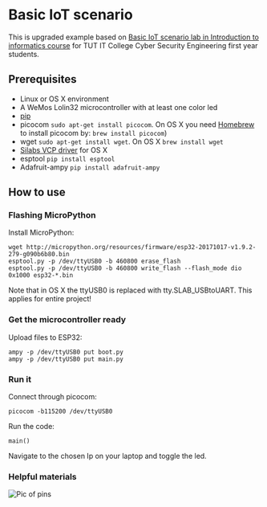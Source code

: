 # Basic IoT scenario
This is upgraded example based on [Basic IoT scenario lab in Introduction to informatics course](https://wiki.itcollege.ee/index.php/Category:I600_Introduction_to_Computers_and_Informatics#Assignment:_Set_up_basic_IoT_scenario) for TUT IT College Cyber Security Engineering first year students.


## Prerequisites
* Linux or OS X environment
* A WeMos Lolin32 microcontroller with at least one color led
* [pip](https://pip.pypa.io/en/stable/)
* picocom ``sudo apt-get install picocom``. On OS X you need [Homebrew](https://brew.sh/) to install picocom by: ``brew install picocom``)
* wget ``sudo apt-get install wget``. On OS X ``brew install wget``
* [Silabs VCP driver](https://www.silabs.com/products/development-tools/software/usb-to-uart-bridge-vcp-drivers) for OS X
* esptool ``pip install esptool``
* Adafruit-ampy ``pip install adafruit-ampy``

## How to use
### Flashing MicroPython

Install MicroPython:
```
wget http://micropython.org/resources/firmware/esp32-20171017-v1.9.2-279-g090b6b80.bin
esptool.py -p /dev/ttyUSB0 -b 460800 erase_flash
esptool.py -p /dev/ttyUSB0 -b 460800 write_flash --flash_mode dio 0x1000 esp32-*.bin
```

Note that in OS X the ttyUSB0 is replaced with tty.SLAB_USBtoUART. This applies for entire project!
### Get the microcontroller ready

Upload files to ESP32:
```
ampy -p /dev/ttyUSB0 put boot.py
ampy -p /dev/ttyUSB0 put main.py
```

### Run it
Connect through picocom:
```
picocom -b115200 /dev/ttyUSB0
```


Run the code:
```
main()
```

Navigate to the chosen Ip on your laptop and toggle the led.

### Helpful materials 
![Pic of pins](img/gpio-number-pi2.png)
